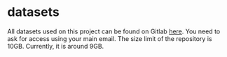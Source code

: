 # datasets
All datasets used on this project can be found on Gitlab [here](https://gitlab.com/jaimedantas/datasets). You need to ask for access using your main email. The size limit of the repository is 10GB. Currently, it is around 9GB. 

